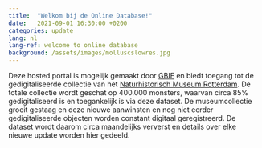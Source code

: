 ```yaml
---
title:  "Welkom bij de Online Database!"
date:   2021-09-01 16:30:00 +0200
categories: update
lang: nl
lang-ref: welcome to online database
background: /assets/images/molluscslowres.jpg
---
```


Deze hosted portal is mogelijk gemaakt door [GBIF](https://www.gbif.org/) en biedt toegang tot de gedigitaliseerde collectie van het [Naturhistorisch Museum Rotterdam](https://www.hetnatuurhistorisch.nl/). De totale collectie wordt geschat op 400.000 monsters, waarvan circa 85% gedigitaliseerd is en toegankelijk is via deze dataset. De museumcollectie groeit gestaag en deze nieuwe aanwinsten en nog niet eerder gedigitaliseerde objecten worden constant digitaal geregistreerd. De dataset wordt daarom circa maandelijks ververst en details over elke nieuwe update worden hier gedeeld.
